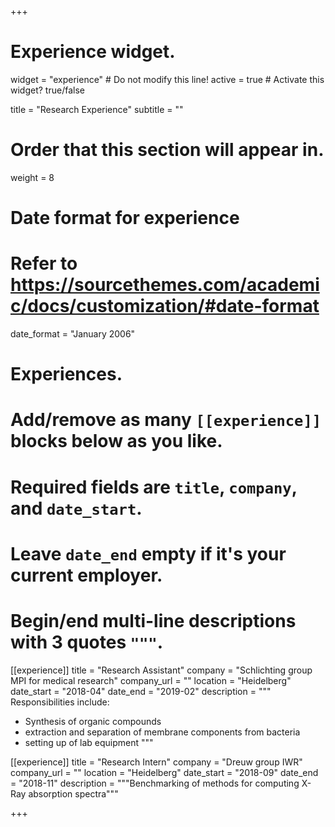 +++
# Experience widget.
widget = "experience"  # Do not modify this line!
active = true  # Activate this widget? true/false

title = "Research Experience"
subtitle = ""

# Order that this section will appear in.
weight = 8

# Date format for experience
#   Refer to https://sourcethemes.com/academic/docs/customization/#date-format
date_format = "January 2006"

# Experiences.
#   Add/remove as many `[[experience]]` blocks below as you like.
#   Required fields are `title`, `company`, and `date_start`.
#   Leave `date_end` empty if it's your current employer.
#   Begin/end multi-line descriptions with 3 quotes `"""`.
[[experience]]
  title = "Research Assistant"
  company = "Schlichting group MPI for medical research"
  company_url = ""
  location = "Heidelberg"
  date_start = "2018-04"
  date_end = "2019-02"
  description = """
  Responsibilities include:
  
  * Synthesis of organic compounds
  * extraction and separation of membrane components from bacteria
  * setting up of lab equipment
  """

[[experience]]
  title = "Research Intern"
  company = "Dreuw group IWR"
  company_url = ""
  location = "Heidelberg"
  date_start = "2018-09"
  date_end = "2018-11"
  description = """Benchmarking of methods for computing X-Ray absorption spectra"""

+++
